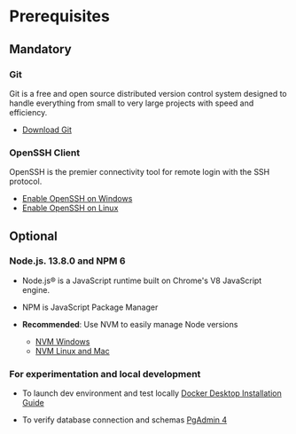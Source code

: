 
# Prerequisites

## Mandatory

### Git

Git is a free and open source distributed version control system designed to handle everything from small to very large projects with speed and efficiency.

- [Download Git](https://git-scm.com/)

### OpenSSH Client

OpenSSH is the premier connectivity tool for remote login with the SSH protocol.

- [Enable OpenSSH on Windows](https://docs.microsoft.com/en-us/windows-server/administration/openssh/openssh_install_firstuse)
- [Enable OpenSSH on Linux](https://www.cyberciti.biz/faq/ubuntu-linux-install-openssh-server/)

## Optional

### Node.js. 13.8.0 and NPM 6

- Node.js® is a JavaScript runtime built on Chrome's V8 JavaScript engine.

- NPM is JavaScript Package Manager

- **Recommended**: Use NVM to easily manage Node versions
    - [NVM Windows](https://github.com/coreybutler/nvm-windows)
    - [NVM Linux and Mac](https://github.com/nvm-sh/nvm)

### For experimentation and local development

- To launch dev environment and test locally [Docker Desktop Installation Guide](https://docs.docker.com/desktop/windows/install/)

- To verify database connection and schemas [PgAdmin 4](https://www.pgadmin.org/)
